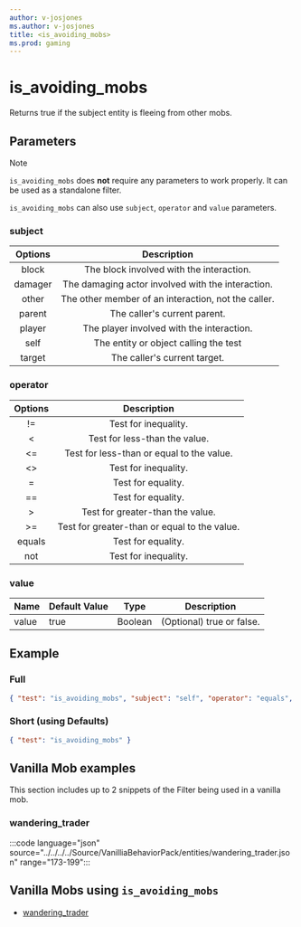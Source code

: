 ```yaml
---
author: v-josjones
ms.author: v-josjones
title: <is_avoiding_mobs>
ms.prod: gaming
---
```


# is_avoiding_mobs

Returns true if the subject entity is fleeing from other mobs.

## Parameters

> [!Note]
> `is_avoiding_mobs` does **not** require any parameters to work properly. It can be used as a standalone filter.

`is_avoiding_mobs` can also use `subject`, `operator` and `value` parameters.

### subject

| Options| Description |
|:-----------:|:-----------:|
| block| The block involved with the interaction. |
| damager| The damaging actor involved with the interaction. |
| other| The other member of an interaction, not the caller. |
| parent| The caller's current parent. |
| player| The player involved with the interaction. |
| self| The entity or object calling the test |
| target| The caller's current target. |

### operator

| Options| Description |
|:-----------:|:-----------:|
| !=| Test for inequality. |
| <| Test for less-than the value. |
| <=| Test for less-than or equal to the value. |
| <>| Test for inequality. |
| =| Test for equality. |
| ==| Test for equality. |
| >| Test for greater-than the value. |
| >=| Test for greater-than or equal to the value. |
| equals| Test for equality. |
| not| Test for inequality. |

### value

|Name |Default Value  |Type  |Description  |
|---------|---------|---------|---------|
|value |true |Boolean |(Optional) true or false. |

## Example

### Full

```json
{ "test": "is_avoiding_mobs", "subject": "self", "operator": "equals", "value": "true" }
```

### Short (using Defaults)

```json
{ "test": "is_avoiding_mobs" }
```

## Vanilla Mob examples

This section includes up to 2 snippets of the Filter being used in a vanilla mob.

### wandering_trader

:::code language="json" source="../../../../Source/VanilliaBehaviorPack/entities/wandering_trader.json" range="173-199":::

## Vanilla Mobs using `is_avoiding_mobs`

- [wandering_trader](../../../../Source/VanillaBehaviorPack_Snippets/entities/wandering_trader.md)
